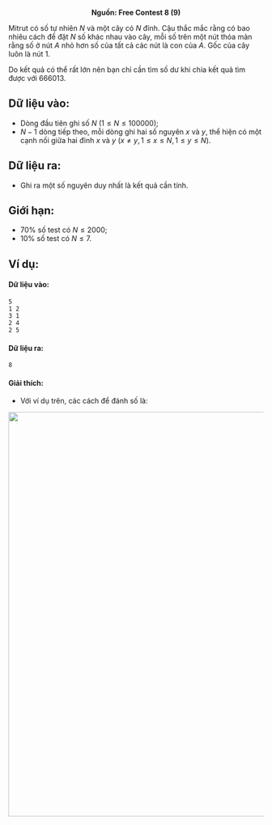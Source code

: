 **<center>Nguồn: Free Contest 8 (9)</center>**

Mitrut có số tự nhiên $N$ và một cây có $N$ đỉnh. Cậu thắc mắc rằng có bao nhiêu cách để đặt $N$ số khác nhau vào cây, mỗi số trên một nút thỏa mản rằng số ở nút $A$ nhỏ hơn số của tất cả các nút là con của $A$. Gốc của cây luôn là nút $1$.

Do kết quả có thể rất lớn nên bạn chỉ cần tìm số dư khi chia kết quả tìm được với $666013$.

## Dữ liệu vào:
- Dòng đầu tiên ghi số $N\ (1 ≤N ≤ 100000)$;
- $N-1$ dòng tiếp theo, mỗi dòng ghi hai số nguyên $x$ và $y$, thể hiện có một cạnh nối giữa hai đỉnh $x$ và $y\ (x ≠y,1 ≤ x ≤ N , 1 ≤ y  ≤ N)$.

## Dữ liệu ra:
- Ghi ra một số nguyên duy nhất là kết quả cần tính.

## Giới hạn:
- $70\%$ số test có $N  ≤ 2000$;
- $10\%$ số test có $N ≤ 7$.

## Ví dụ:
#### Dữ liệu vào:
```
5
1 2
3 1
2 4
2 5
```

#### Dữ liệu ra:
```
8
```

#### Giải thích:
- Với ví dụ trên, các cách để đánh số là:
<center><img src="/images/problems/2058/arbore.svg" width=800px /></center>